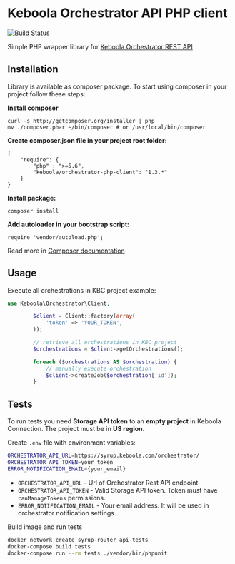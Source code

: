 # Keboola Orchestrator API PHP client

[![Build Status](https://travis-ci.com/keboola/orchestrator-php-client.svg?branch=master)](https://travis-ci.com/keboola/orchestrator-php-client)

Simple PHP wrapper library for [Keboola Orchestrator REST API](http://docs.keboolaorchestratorv2api.apiary.io/)

## Installation

Library is available as composer package.
To start using composer in your project follow these steps:

**Install composer**
  
    curl -s http://getcomposer.org/installer | php
    mv ./composer.phar ~/bin/composer # or /usr/local/bin/composer


**Create composer.json file in your project root folder:**

    {
        "require": {
            "php" : ">=5.6",
            "keboola/orchestrator-php-client": "1.3.*"
        }
    }

**Install package:**

    composer install


**Add autoloader in your bootstrap script:**

    require 'vendor/autoload.php';


Read more in [Composer documentation](http://getcomposer.org/doc/01-basic-usage.md)

## Usage
Execute all orchestrations in KBC project example:

```php
use Keboola\Orchestrator\Client;

		$client = Client::factory(array(
			'token' => 'YOUR_TOKEN',
		));

		// retrieve all orchestrations in KBC project
		$orchestrations = $client->getOrchestrations();

		foreach ($orchestrations AS $orchestration) {
			// manually execute orchestration
			$client->createJob($orchestration['id']);
		}
```



## Tests

To run tests you need **Storage API token** to an **empty project** in Keboola Connection. The project must be in **US region**.

Create `.env` file with environment variables:

```bash
ORCHESTRATOR_API_URL=https://syrup.keboola.com/orchestrator/
ORCHESTRATOR_API_TOKEN=your_token
ERROR_NOTIFICATION_EMAIL={your_email}
```
 
- `ORCHESTRATOR_API_URL` - Url of Orchestrator Rest API endpoint
- `ORCHESTRATOR_API_TOKEN` - Valid Storage API token. Token must have `canManageTokens` permissions.
- `ERROR_NOTIFICATION_EMAIL` - Your email address. It will be used in orchestrator notification settings.

Build image and run tests

```bash
docker network create syrup-router_api-tests
docker-compose build tests
docker-compose run --rm tests ./vendor/bin/phpunit
``` 
